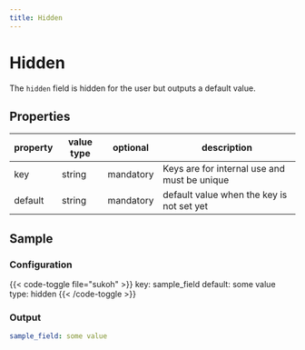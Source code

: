 ```yaml
---
title: Hidden
---
```


# Hidden

The `hidden` field is hidden for the user but outputs a default value.

## Properties

| property | value type | optional  | description                                  |
|----------|------------|-----------|----------------------------------------------|
| key      | string     | mandatory | Keys are for internal use and must be unique |
| default  | string     | mandatory | default value when the key is not set yet    |


## Sample

### Configuration

{{< code-toggle file="sukoh" >}}
key: sample_field
default: some value
type: hidden
{{< /code-toggle >}}

### Output

```yaml
sample_field: some value
```
